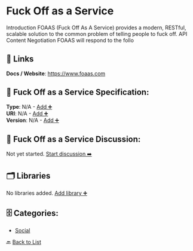 # Fuck Off as a Service

Introduction FOAAS (Fuck Off As A Service) provides a modern, RESTful, scalable solution to the common problem of telling people to fuck off.  API Content Negotiation FOAAS will respond to the follo

##  🔗 Links
**Docs / Website**: https://www.foaas.com

## 🧬 Fuck Off as a Service Specification:
**Type**: N/A - [Add ➕](https://github.com/apis-list/apis-list/edit/main/apis.yaml#L7268)  
**URI**: N/A - [Add ➕](https://github.com/apis-list/apis-list/edit/main/apis.yaml#L7268)  
**Version**: N/A - [Add ➕](https://github.com/apis-list/apis-list/edit/main/apis.yaml#L7268)

## 💬 Fuck Off as a Service Discussion:
Not yet started. [Start discussion ➡️](https://github.com/apis-list/apis-list/discussions/new)

## 🗂️ Libraries

No libraries added. [Add library ➕](https://github.com/apis-list/apis-list/edit/main/apis.yaml#L7268)    


## 🗄️ Categories:
- [Social](https://github.com/apis-list/apis-list#social-)

🔙  [Back to List](https://github.com/apis-list/apis-list)
